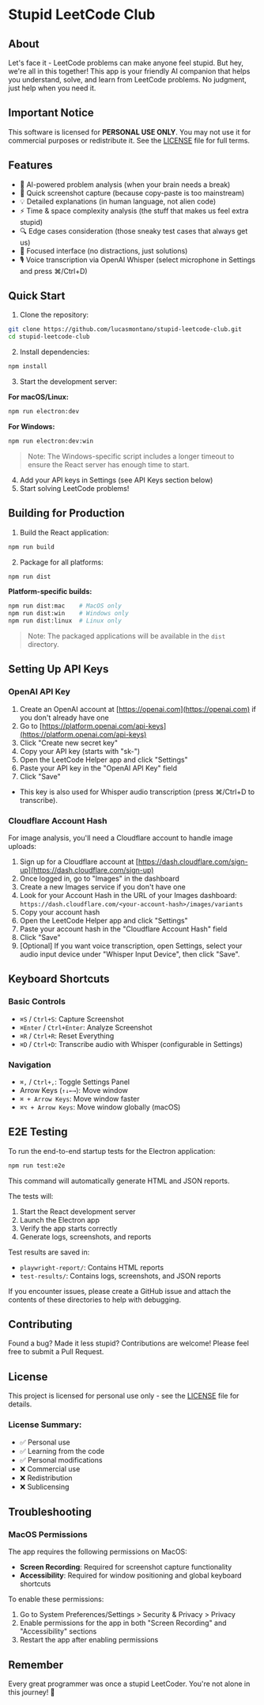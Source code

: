 # Stupid LeetCode Club

## About

Let's face it - LeetCode problems can make anyone feel stupid. But hey, we're all in this together! This app is your friendly AI companion that helps you understand, solve, and learn from LeetCode problems. No judgment, just help when you need it.

## Important Notice

This software is licensed for **PERSONAL USE ONLY**. You may not use it for commercial purposes or redistribute it. See the [LICENSE](LICENSE) file for full terms.

## Features

- 🧠 AI-powered problem analysis (when your brain needs a break)
- 📸 Quick screenshot capture (because copy-paste is too mainstream)
- 💡 Detailed explanations (in human language, not alien code)
- ⚡️ Time & space complexity analysis (the stuff that makes us feel extra stupid)
- 🔍 Edge cases consideration (those sneaky test cases that always get us)
- 🎯 Focused interface (no distractions, just solutions)
 - 🎙️ Voice transcription via OpenAI Whisper (select microphone in Settings and press ⌘/Ctrl+D)

## Quick Start

1. Clone the repository:
```bash
git clone https://github.com/lucasmontano/stupid-leetcode-club.git
cd stupid-leetcode-club
```

2. Install dependencies:
```bash
npm install
```

3. Start the development server:

**For macOS/Linux:**
```bash
npm run electron:dev
```

**For Windows:**
```bash
npm run electron:dev:win
```
> Note: The Windows-specific script includes a longer timeout to ensure the React server has enough time to start.

4. Add your API keys in Settings (see API Keys section below)
5. Start solving LeetCode problems!

## Building for Production

1. Build the React application:
```bash
npm run build
```

2. Package for all platforms:
```bash
npm run dist
```

**Platform-specific builds:**
```bash
npm run dist:mac    # MacOS only
npm run dist:win    # Windows only
npm run dist:linux  # Linux only
```

> Note: The packaged applications will be available in the `dist` directory.

## Setting Up API Keys

### OpenAI API Key

1. Create an OpenAI account at [https://openai.com](https://openai.com) if you don't already have one
2. Go to [https://platform.openai.com/api-keys](https://platform.openai.com/api-keys)
3. Click "Create new secret key"
4. Copy your API key (starts with "sk-")
5. Open the LeetCode Helper app and click "Settings"
6. Paste your API key in the "OpenAI API Key" field
7. Click "Save"

* This key is also used for Whisper audio transcription (press ⌘/Ctrl+D to transcribe).

### Cloudflare Account Hash

For image analysis, you'll need a Cloudflare account to handle image uploads:

1. Sign up for a Cloudflare account at [https://dash.cloudflare.com/sign-up](https://dash.cloudflare.com/sign-up)
2. Once logged in, go to "Images" in the dashboard
3. Create a new Images service if you don't have one
4. Look for your Account Hash in the URL of your Images dashboard: `https://dash.cloudflare.com/<your-account-hash>/images/variants`
5. Copy your account hash
6. Open the LeetCode Helper app and click "Settings"
7. Paste your account hash in the "Cloudflare Account Hash" field
8. Click "Save"
 9. [Optional] If you want voice transcription, open Settings, select your audio input device under "Whisper Input Device", then click "Save".

## Keyboard Shortcuts

### Basic Controls
- `⌘S` / `Ctrl+S`: Capture Screenshot
- `⌘Enter` / `Ctrl+Enter`: Analyze Screenshot
- `⌘R` / `Ctrl+R`: Reset Everything
- `⌘D` / `Ctrl+D`: Transcribe audio with Whisper (configurable in Settings)

### Navigation
- `⌘,` / `Ctrl+,`: Toggle Settings Panel
- Arrow Keys (`↑↓←→`): Move window
- `⌘ + Arrow Keys`: Move window faster
- `⌘⌥ + Arrow Keys`: Move window globally (macOS)

## E2E Testing

To run the end-to-end startup tests for the Electron application:

```bash
npm run test:e2e
```

This command will automatically generate HTML and JSON reports.

The tests will:
1. Start the React development server
2. Launch the Electron app
3. Verify the app starts correctly
4. Generate logs, screenshots, and reports

Test results are saved in:
- `playwright-report/`: Contains HTML reports
- `test-results/`: Contains logs, screenshots, and JSON reports

If you encounter issues, please create a GitHub issue and attach the contents of these directories to help with debugging.

## Contributing

Found a bug? Made it less stupid? Contributions are welcome! Please feel free to submit a Pull Request.

## License

This project is licensed for personal use only - see the [LICENSE](LICENSE) file for details.

### License Summary:
- ✅ Personal use
- ✅ Learning from the code
- ✅ Personal modifications
- ❌ Commercial use
- ❌ Redistribution
- ❌ Sublicensing

## Troubleshooting

### MacOS Permissions
The app requires the following permissions on MacOS:
- **Screen Recording**: Required for screenshot capture functionality
- **Accessibility**: Required for window positioning and global keyboard shortcuts

To enable these permissions:
1. Go to System Preferences/Settings > Security & Privacy > Privacy
2. Enable permissions for the app in both "Screen Recording" and "Accessibility" sections
3. Restart the app after enabling permissions

## Remember

Every great programmer was once a stupid LeetCoder. You're not alone in this journey! 💪
